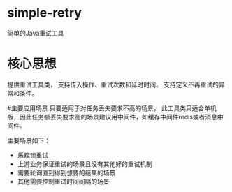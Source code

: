 # simple-retry
简单的Java重试工具

# 核心思想
提供重试工具类，
支持传入操作、重试次数和延时时间。
支持定义不再重试的异常和条件。

#主要应用场景
只要适用于对任务丢失要求不高的场景。
 此工具类只适合单机版，因此任务额丢失要求高的场景建议用中间件，如缓存中间件redis或者消息中间件。
 
 主要场景如下：
- 乐观锁重试
- 上游业务保证重试的场景且没有其他好的重试机制
- 需要轮询直到得到想要的结果的场景
- 其他需要控制重试时间间隔的场景
